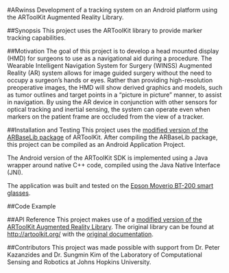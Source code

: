#ARwinss
Development of a tracking system on an Android platform using the ARToolKit Augmented Reality Library.

##Synopsis
This project uses the ARToolKit library to provide marker tracking capabilities.

##Motivation
The goal of this project is to develop a head mounted display (HMD) for surgeons to use as a navigational aid during a procedure.
The Wearable Intelligent Navigation System for Surgery (WINSS) Augmented Reality (AR) system allows for image guided surgery without the need to occupy a surgeon’s hands or eyes. 
Rather than providing high-resolution preoperative images, the HMD will show derived graphics and models, 
such as tumor outlines and target points in a “picture in picture” manner, to assist in navigation. 
By using the AR device in conjunction with other sensors for optical tracking and inertial sensing, 
the system can operate even when markers on the patient frame are occluded from the view of a tracker.  

##Installation and Testing
This project uses the [modified version of the ARBaseLib package](https://github.com/pranavl/ARwinss) of ARToolKit.
After compiling the ARBaseLib package, this project can be compiled as an Android Application Project.

The Android version of the ARToolKit SDK is implemented using a Java wrapper around native C++ code, compiled using the Java Native Interface (JNI).

The application was built and tested on the [Epson Moverio BT-200 smart glasses](http://www.epson.com/cgi-bin/Store/jsp/Landing/moverio-bt-200-smart-glasses.do?ref=van_moverio_2014).

##Code Example


##API Reference
This project makes use of a [modified version of the ARToolKit Augmented Reality Library](https://github.com/pranavl/ARwinss). 
The original library can be found at http://artoolkit.org/ with the [original documentation](http://artoolkit.org/documentation/).

##Contributors
This project was made possible with support from Dr. Peter Kazanzides and Dr. Sungmin Kim
of the Laboratory of Computational Sensing and Robotics at Johns Hopkins University.
